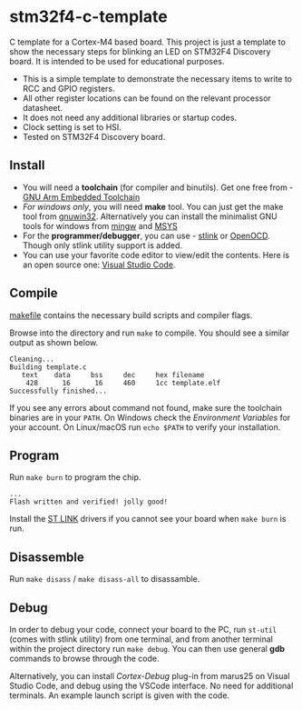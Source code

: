 # stm32f4-c-template

C template for a Cortex-M4 based board. This project is just a template to show the necessary steps for blinking an LED on STM32F4 Discovery board. It is intended to be used for educational purposes.

- This is a simple template to demonstrate the necessary items to write to RCC and GPIO registers.
- All other register locations can be found on the relevant processor datasheet.
- It does not need any additional libraries or startup codes.
- Clock setting is set to HSI.
- Tested on STM32F4 Discovery board.

## Install

- You will need a **toolchain** (for compiler and binutils). Get one free from - [GNU Arm Embedded Toolchain](https://developer.arm.com/open-source/gnu-toolchain/gnu-rm/downloads)
- *For windows only*, you will need **make** tool. You can just get the make tool from [gnuwin32](http://gnuwin32.sourceforge.net/packages/make.htm). Alternatively you can install the minimalist GNU tools for windows from [mingw](https://mingw-w64.org/) and [MSYS](https://www.msys2.org/)
- For the **programmer/debugger**, you can use - [stlink](https://github.com/texane/stlink) or [OpenOCD](http://openocd.org/). Though only stlink utility support is added.
- You can use your favorite code editor to view/edit the contents. Here is an open source one: [Visual Studio Code](https://code.visualstudio.com/).

## Compile

[makefile](makefile) contains the necessary build scripts and compiler flags.

Browse into the directory and run `make` to compile. You should see a similar output as shown below.

```
Cleaning...
Building template.c
   text    data     bss     dec     hex filename
    428      16      16     460     1cc template.elf
Successfully finished...
```

If you see any errors about command not found, make sure the toolchain binaries are in your `PATH`. On Windows check the *Environment Variables* for your account. On Linux/macOS run `echo $PATH` to verify your installation.

## Program

Run `make burn` to program the chip.

```
...
Flash written and verified! jolly good!
```

Install the [ST LINK](https://www.st.com/en/development-tools/st-link-v2.html) drivers if you cannot see your board when `make burn` is run.

## Disassemble

Run `make disass` / `make disass-all` to disassamble.

## Debug

In order to debug your code, connect your board to the PC, run `st-util` (comes with stlink utility) from one terminal, and from another terminal within the project directory run `make debug`. You can then use general **gdb** commands to browse through the code.

Alternatively, you can install *Cortex-Debug* plug-in from marus25 on Visual Studio Code, and debug using the VSCode interface. No need for additional terminals. An example launch script is given with the code.
